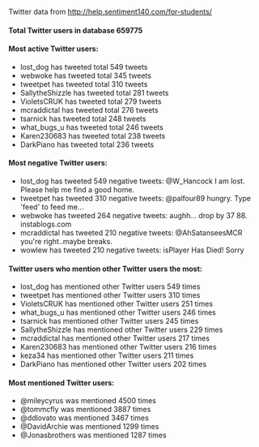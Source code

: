 Twitter data from http://help.sentiment140.com/for-students/

#### Total Twitter users in database 659775

#### Most active Twitter users:
- lost_dog has tweeted total 549 tweets
- webwoke has tweeted total 345 tweets
- tweetpet has tweeted total 310 tweets
- SallytheShizzle has tweeted total 281 tweets
- VioletsCRUK has tweeted total 279 tweets
- mcraddictal has tweeted total 276 tweets
- tsarnick has tweeted total 248 tweets
- what_bugs_u has tweeted total 246 tweets
- Karen230683 has tweeted total 238 tweets
- DarkPiano has tweeted total 236 tweets

#### Most negative Twitter users:
- lost_dog has tweeted 549 negative tweets: @W_Hancock I am lost. Please help me find a good home. 
- tweetpet has tweeted 310 negative tweets: @palfour89   hungry. Type 'feed' to feed me...
- webwoke has tweeted 264 negative tweets: aughh... drop by 37  88. instablogs.com
- mcraddictal has tweeted 210 negative tweets: @AhSatanseesMCR  you're right..maybe breaks.
- wowlew has tweeted 210 negative tweets: isPlayer Has Died! Sorry 

#### Twitter users who mention other Twitter users the most:
- lost_dog has mentioned other Twitter users 549 times
- tweetpet has mentioned other Twitter users 310 times
- VioletsCRUK has mentioned other Twitter users 251 times
- what_bugs_u has mentioned other Twitter users 246 times
- tsarnick has mentioned other Twitter users 245 times
- SallytheShizzle has mentioned other Twitter users 229 times
- mcraddictal has mentioned other Twitter users 217 times
- Karen230683 has mentioned other Twitter users 216 times
- keza34 has mentioned other Twitter users 211 times
- DarkPiano has mentioned other Twitter users 202 times


#### Most mentioned Twitter users:
- @mileycyrus was mentioned 4500 times
- @tommcfly was mentioned 3887 times
- @ddlovato was mentioned 3467 times
- @DavidArchie was mentioned 1299 times
- @Jonasbrothers was mentioned 1287 times